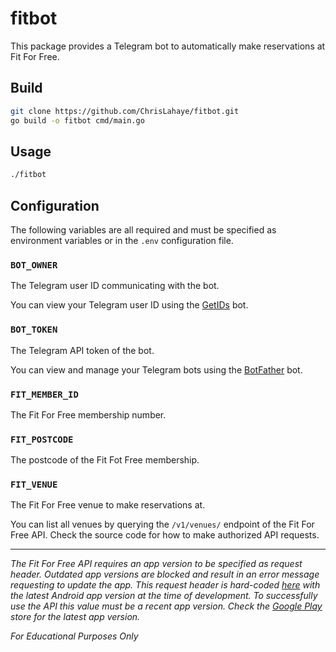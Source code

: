 # fitbot

This package provides a Telegram bot to automatically make reservations at Fit For Free.

## Build

```sh
git clone https://github.com/ChrisLahaye/fitbot.git
go build -o fitbot cmd/main.go
```

## Usage

```sh
./fitbot
```

## Configuration
The following variables are all required and must be specified as environment variables or in the `.env` configuration file.

### `BOT_OWNER`

The Telegram user ID communicating with the bot.

You can view your Telegram user ID using the [GetIDs](https://t.me/getidsbot) bot.

### `BOT_TOKEN`

The Telegram API token of the bot.

You can view and manage your Telegram bots using the [BotFather](https://t.me/botfather) bot.

### `FIT_MEMBER_ID`

The Fit For Free membership number.

### `FIT_POSTCODE`

The postcode of the Fit Fot Free membership.

### `FIT_VENUE`

The Fit For Free venue to make reservations at.

You can list all venues by querying the `/v1/venues/` endpoint of the Fit For Free API. Check the source code for how to make authorized API requests.

---

*The Fit For Free API requires an app version to be specified as request header. Outdated app versions are blocked and result in an error message requesting to update the app. This request header is hard-coded [here](https://github.com/ChrisLahaye/fitbot/blob/develop/internal/fitforfree/api.go#L26) with the latest Android app version at the time of development. To successfully use the API this value must be a recent app version. Check the [Google Play](https://play.google.com/store/apps/details?id=nl.fitforfree.serviceapp) store for the latest app version.*

*For Educational Purposes Only*
